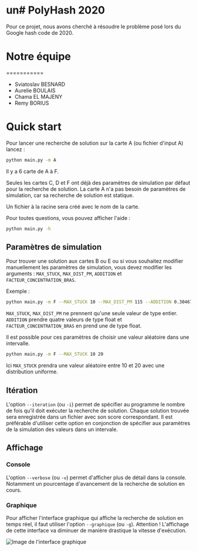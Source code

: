 un# PolyHash 2020
============

Pour ce projet, nous avons cherché à résoudre le problème posé lors du Google hash code de 2020.

# Notre équipe
===========
* Sviatoslav BESNARD
* Aurelie BOULAIS
* Chama EL MAJENY
* Remy BORIUS

# Quick start
Pour lancer une recherche de solution sur la carte A (ou fichier d'input A) lancez :
```bash
python main.py -m A
```
Il y a 6 carte de A à F.

Seules les cartes C, D et F ont déjà des paramètres de simulation par défaut pour la recherche de solution.
La carte A n'a pas besoin de paramètres de simulation, car sa recherche de solution est statique.

Un fichier à la racine sera créé avec le nom de la carte.

Pour toutes questions, vous pouvez afficher l'aide :
```bash
python main.py -h
```

## Paramètres de simulation
Pour trouver une solution aux cartes B ou E ou si vous souhaitez modifier manuellement les paramètres de simulation, vous devez modifier les arguments : ```MAX_STUCK```, ```MAX_DIST_PM```, ```ADDITION``` et ```FACTEUR_CONCENTRATION_BRAS```.

Exemple : 
```bash
python main.py -m F --MAX_STUCK 10 --MAX_DIST_PM 115 --ADDITION 0.304678 13 5 42 --FACTEUR_CONCENTRATION_BRAS 0.1
```
```MAX_STUCK```, ```MAX_DIST_PM``` ne prennent qu'une seule valeur de type entier.
```ADDITION``` prendre quatre valeurs de type float et ```FACTEUR_CONCENTRATION_BRAS``` en prend une de type float.

Il est possible pour ces paramètres de choisir une valeur aléatoire dans une intervalle.
```bash
python main.py -m F --MAX_STUCK 10 20
```
Ici ```MAX_STUCK``` prendra une valeur aléatoire entre 10 et 20 avec une distribution uniforme.

## Itération
L'option ```--iteration``` (ou ```-i```) permet de spécifier au programme le nombre de fois qu'il doit exécuter la recherche de solution. Chaque solution trouvée sera enregistrée dans un fichier avec son score correspondant. Il est préférable d'utiliser cette option en conjonction de spécifier aux paramètres de la simulation des valeurs dans un intervale.

## Affichage
### Console
L'option ```--verbose``` (ou ```-v```) permet d'afficher plus de détail dans la console. Notamment un pourcentage d'avancement de la recherche de solution en cours.
### Graphique
Pour afficher l'interface graphique qui affiche la recherche de solution en temps réel, il faut utiliser l'option ```--graphique``` (ou ```-g```).
Attention ! L'affichage de cette interface va diminuer de manière drastique la vitesse d'exécution.

![Image de l'interface graphique](https://uncloud.univ-nantes.fr/index.php/s/NJrBcn5TdfjrzkP/preview)


